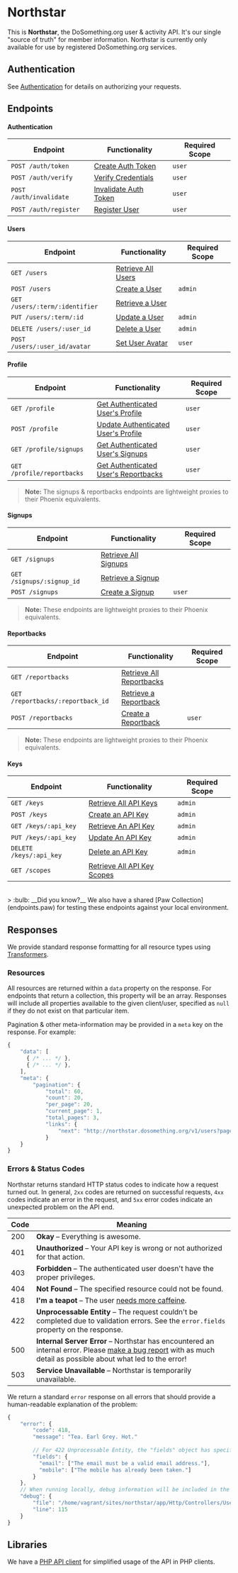 # Northstar

This is __Northstar__, the DoSomething.org user & activity API. It's our single "source of truth" for member
information. Northstar is currently only available for use by registered DoSomething.org services.

## Authentication
See [Authentication](authentication.md) for details on authorizing your requests.
<br>

## Endpoints 
#### Authentication
Endpoint                  | Functionality                                                | Required Scope
------------------------- | ------------------------------------------------------------ | --------------
`POST /auth/token`        | [Create Auth Token](endpoints/auth.md#create-token)          | `user`
`POST /auth/verify`       | [Verify Credentials](endpoints/auth.md#verify-credentials)   | `user`
`POST /auth/invalidate`   | [Invalidate Auth Token](endpoints/auth.md#invalidate-token)  | `user`
`POST /auth/register`     | [Register User](endpoints/auth.md#register-user)             | `user`

#### Users
Endpoint                                     | Functionality                                            | Required Scope
-------------------------------------------- | -------------------------------------------------------- | --------------
`GET /users`                             | [Retrieve All Users](endpoints/users.md#retrieve-all-users) |
`POST /users`                            | [Create a User](endpoints/users.md#create-a-user) | `admin`
`GET /users/:term/:identifier`           | [Retrieve a User](endpoints/users.md#retrieve-a-user) 
`PUT /users/:term/:id`                   | [Update a User](endpoints/users.md#update-a-user) | `admin`
`DELETE /users/:user_id`                 | [Delete a User](endpoints/users.md#delete-a-user) | `admin`
`POST /users/:user_id/avatar`            | [Set User Avatar](endpoints/users.md#set-user-avatar) | `user`

#### Profile
Endpoint                                     | Functionality                                            | Required Scope
-------------------------------------------- | -------------------------------------------------------- | --------------
`GET /profile`                           | [Get Authenticated User's Profile](endpoints/profile.md#get-profile) | `user`
`POST /profile`                          | [Update Authenticated User's Profile](endpoints/profile.md#post-profile) | `user`
`GET /profile/signups`                   | [Get Authenticated User's Signups](endpoints/profile.md#get-authenticated-users-signups) | `user`
`GET /profile/reportbacks`               | [Get Authenticated User's Reportbacks](endpoints/profile.md#get-authenticated-user-reportbacks) | `user`

> __Note:__ The signups & reportbacks endpoints are lightweight proxies to their Phoenix equivalents.

#### Signups
Endpoint                                     | Functionality                                            | Required Scope
-------------------------------------------- | -------------------------------------------------------- | --------------
`GET /signups`                           | [Retrieve All Signups](endpoints/signups.md#retrieve-all-signups) |
`GET /signups/:signup_id`                | [Retrieve a Signup](endpoints/signups.md#retrieve-a-signup)  |
`POST /signups`                          | [Create a Signup](endpoints/signups.md#create-a-signup)      | `user`

> __Note:__ These endpoints are lightweight proxies to their Phoenix equivalents.

#### Reportbacks
Endpoint                                     | Functionality                                            | Required Scope
-------------------------------------------- | -------------------------------------------------------- | --------------
`GET /reportbacks`                       | [Retrieve All Reportbacks](endpoints/reportbacks.md#retrieve-all-reportbacks) |
`GET /reportbacks/:reportback_id`        | [Retrieve a Reportback](endpoints/reportbacks.md#retrieve-a-reportback) |
`POST /reportbacks`                      | [Create a Reportback](endpoints/reportbacks.md#create-a-reportback) | `user`

> __Note:__ These endpoints are lightweight proxies to their Phoenix equivalents.

#### Keys
Endpoint                                     | Functionality                                            | Required Scope
-------------------------------------------- | -------------------------------------------------------- | --------------
`GET /keys`                                  | [Retrieve All API Keys](endpoints/keys.md#retrieve-all-api-keys)  | `admin`
`POST /keys`                                 | [Create an API Key](endpoints/keys.md#create-an-api-key) | `admin`
`GET /keys/:api_key`                         | [Retrieve An API Key](endpoints/keys.md#retrieve-an-api-key) | `admin`
`PUT /keys/:api_key`                         | [Update An API Key](endpoints/keys.md#update-an-api-key) | `admin`
`DELETE /keys/:api_key`                      | [Delete an API Key](endpoints/keys.md#delete-an-api-key) | `admin`
`GET /scopes`                                | [Retrieve All API Key Scopes](endpoints/keys.md#retrieve-all-api-key-scopes) |

<br>
> :bulb: __Did you know?__ We also have a shared [Paw Collection](endpoints.paw) for testing these endpoints against your local environment.  

<br>

## Responses

We provide standard response formatting for all resource types using [Transformers](https://github.com/DoSomething/northstar/tree/dev/app/Http/Transformers).

### Resources
All resources are returned within a `data` property on the response. For endpoints that return a collection, this property
will be an array. Responses will include all properties available to the given client/user, specified as `null` if they
do not exist on that particular item.

Pagination & other meta-information may be provided in a `meta` key on the response. For example:

```js
{
    "data": [
      { /* ... */ },
      { /* ... */ },
    ],
    "meta": {
        "pagination": {
            "total": 60,
            "count": 20,
            "per_page": 20,
            "current_page": 1,
            "total_pages": 3,
            "links": {
                "next": "http://northstar.dosomething.org/v1/users?page=2"
            }
    }
}
```

### Errors & Status Codes
Northstar returns standard HTTP status codes to indicate how a request turned out. In general, `2xx` codes are returned
on successful requests, `4xx` codes indicate an error in the request, and `5xx` error codes indicate an unexpected 
problem on the API end.

Code | Meaning
---- | -------
200  | __Okay__ – Everything is awesome.
401  | __Unauthorized__ – Your API key is wrong or not authorized for that action.
403  | __Forbidden__ – The authenticated user doesn't have the proper privileges.
404  | __Not Found__ – The specified resource could not be found.
418  | __I'm a teapot__ – The user [needs more caffeine](https://www.ietf.org/rfc/rfc2324.txt).
422  | __Unprocessable Entity__ – The request couldn't be completed due to validation errors. See the `error.fields` property on the response.
500  | __Internal Server Error__ – Northstar has encountered an internal error. Please [make a bug report](https://github.com/DoSomething/northstar/issues/new) with as much detail as possible about what led to the error!
503  | __Service Unavailable__ – Northstar is temporarily unavailable.

We return a standard `error` response on all errors that should provide a human-readable explanation
of the problem:

```js
{
    "error": {
        "code": 418,
        "message": "Tea. Earl Grey. Hot."
        
        // For 422 Unprocessable Entity, the "fields" object has specific validation errors:
        "fields": {
          "email": ["The email must be a valid email address."],
          "mobile": ["The mobile has already been taken."]
        }
    },
    // When running locally, debug information will be included in the response:
    "debug": {
        "file": "/home/vagrant/sites/northstar/app/Http/Controllers/UserController.php",
        "line": 115
    }
}
```


## Libraries
We have a [PHP API client](https://github.com/DoSomething/northstar-php) for simplified usage of the API in PHP clients.
